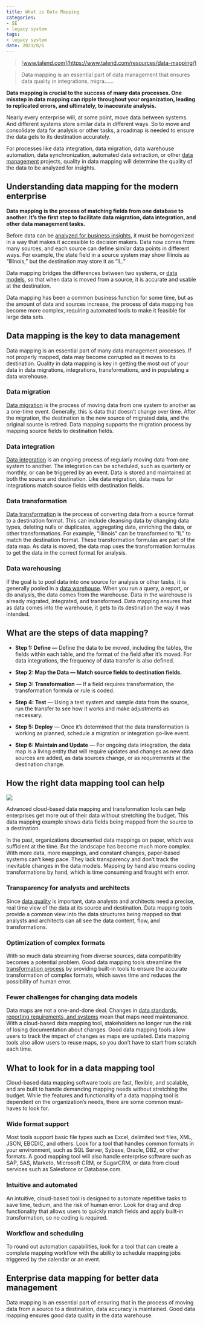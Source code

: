 ```yaml
---
title: What is Data Mapping
categories:
- SE
- legacy system
tags:
- legacy system
date: 2021/8/6
---
```




>  [www.talend.com](https://www.talend.com/resources/data-mapping/)

> Data mapping is an essential part of data management that ensures data quality in integrations, migra......

**Data mapping is crucial to the success of many data processes. One misstep in data mapping can ripple throughout your organization, leading to replicated errors, and ultimately, to inaccurate analysis.**

Nearly every enterprise will, at some point, move data between systems. And different systems store similar data in different ways. So to move and consolidate data for analysis or other tasks, a roadmap is needed to ensure the data gets to its destination accurately.

For processes like data integration, data migration, data warehouse automation, data synchronization, automated data extraction, or other [data management](https://www.talend.com/resources/what-is-data-management/) projects, quality in data mapping will determine the quality of the data to be analyzed for insights.

Understanding data mapping for the modern enterprise
----------------------------------------------------

**Data mapping** **is the process of matching fields from one database to another. It’s the first step to facilitate data migration, data integration, and other data management tasks.**

Before data can be [analyzed for business insights](https://www.talend.com/resources/big-data-analytics/), it must be homogenized in a way that makes it accessible to decision makers. Data now comes from many sources, and each source can define similar data points in different ways. For example, the state field in a source system may show Illinois as “Illinois,” but the destination may store it as “IL.”

Data mapping bridges the differences between two systems, or [data models](https://www.talend.com/resources/what-is-data-modeling/), so that when data is moved from a source, it is accurate and usable at the destination.

Data mapping has been a common business function for some time, but as the amount of data and sources increase, the process of data mapping has become more complex, requiring automated tools to make it feasible for large data sets.

Data mapping is the key to data management
------------------------------------------

Data mapping is an essential part of many data management processes. If not properly mapped, data may become corrupted as it moves to its destination. Quality in data mapping is key in getting the most out of your data in data migrations, integrations, transformations, and in populating a data warehouse.

### Data migration

[Data migration](https://www.talend.com/resources/understanding-data-migration-strategies-best-practices/) is the process of moving data from one system to another as a one-time event. Generally, this is data that doesn’t change over time. After the migration, the destination is the new source of migrated data, and the original source is retired. Data mapping supports the migration process by mapping source fields to destination fields.

### Data integration

[Data integration](https://www.talend.com/resources/what-is-data-integration/) is an ongoing process of regularly moving data from one system to another. The integration can be scheduled, such as quarterly or monthly, or can be triggered by an event. Data is stored and maintained at both the source and destination. Like data migration, data maps for integrations match source fields with destination fields.

### Data transformation

[Data transformation](https://www.talend.com/resources/data-transformation/) is the process of converting data from a source format to a destination format. This can include cleansing data by changing data types, deleting nulls or duplicates, aggregating data, enriching the data, or other transformations. For example, “Illinois” can be transformed to “IL” to match the destination format. These transformation formulas are part of the data map. As data is moved, the data map uses the transformation formulas to get the data in the correct format for analysis.

### Data warehousing

If the goal is to pool data into one source for analysis or other tasks, it is generally pooled in a [data warehouse](https://www.talend.com/resources/what-is-data-warehouse/). When you run a query, a report, or do analysis, the data comes from the warehouse. Data in the warehouse is already migrated, integrated, and transformed. Data mapping ensures that as data comes into the warehouse, it gets to its destination the way it was intended.

What are the steps of data mapping?
-----------------------------------

*   **Step 1: Define —** Define the data to be moved, including the tables, the fields within each table, and the format of the field after it’s moved. For data integrations, the frequency of data transfer is also defined.

*   **Step 2: Map the Data — Match source fields to destination fields.**

*   **Step 3: Transformation** — If a field requires transformation, the transformation formula or rule is coded.  

*   **Step 4: Test** — Using a test system and sample data from the source, run the transfer to see how it works and make adjustments as necessary.

*   **Step 5: Deploy** — Once it’s determined that the data transformation is working as planned, schedule a migration or integration go-live event.

*   **Step 6: Maintain and Update** — For ongoing data integration, the data map is a living entity that will require updates and changes as new data sources are added, as data sources change, or as requirements at the destination change.

How the right data mapping tool can help
----------------------------------------

![](https://www.talend.com/wp-content/uploads/data-mapping.png)

Advanced cloud-based data mapping and transformation tools can help enterprises get more out of their data without stretching the budget. This data mapping example shows data fields being mapped from the source to a destination.

In the past, organizations documented data mappings on paper, which was sufficient at the time. But the landscape has become much more complex. With more data, more mappings, and constant changes, paper-based systems can’t keep pace. They lack transparency and don’t track the inevitable changes in the data models. Mapping by hand also means coding transformations by hand, which is time consuming and fraught with error.

### Transparency for analysts and architects

Since [data quality](https://www.talend.com/resources/data-quality/) is important, data analysts and architects need a precise, real time view of the data at its source and destination. Data mapping tools provide a common view into the data structures being mapped so that analysts and architects can all see the data content, flow, and transformations.

### Optimization of complex formats

With so much data streaming from diverse sources, data compatibility becomes a potential problem. Good data mapping tools streamline the [transformation process](https://www.talend.com/resources/data-transformation-defined/) by providing built-in tools to ensure the accurate transformation of complex formats, which saves time and reduces the possibility of human error.

### Fewer challenges for changing data models

Data maps are not a one-and-done deal. Changes in [data standards, reporting requirements, and systems](https://www.talend.com/resources/what-is-data-governance/) mean that maps need maintenance. With a cloud-based data mapping tool, stakeholders no longer run the risk of losing documentation about changes. Good data mapping tools allow users to track the impact of changes as maps are updated. Data mapping tools also allow users to reuse maps, so you don’t have to start from scratch each time.

What to look for in a data mapping tool
---------------------------------------

Cloud-based data mapping software tools are fast, flexible, and scalable, and are built to handle demanding mapping needs without stretching the budget. While the features and functionality of a data mapping tool is dependent on the organization’s needs, there are some common must-haves to look for.

### Wide format support

Most tools support basic file types such as Excel, delimited text files, XML, JSON, EBCDIC, and others. Look for a tool that handles common formats in your environment, such as SQL Server, Sybase, Oracle, DB2, or other formats. A good mapping tool will also handle enterprise software such as SAP, SAS, Marketo, Microsoft CRM, or SugarCRM, or data from cloud services such as Salesforce or Database.com.

### Intuitive and automated

An intuitive, cloud-based tool is designed to automate repetitive tasks to save time, tedium, and the risk of human error. Look for drag and drop functionality that allows users to quickly match fields and apply built-in transformation, so no coding is required.

### Workflow and scheduling

To round out automation capabilities, look for a tool that can create a complete mapping workflow with the ability to schedule mapping jobs triggered by the calendar or an event.

Enterprise data mapping for better data management
--------------------------------------------------

Data mapping is an essential part of ensuring that in the process of moving data from a source to a destination, data accuracy is maintained. Good data mapping ensures good data quality in the data warehouse.
